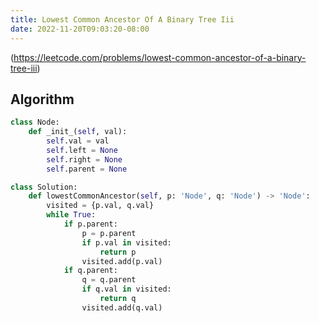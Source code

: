 ```yaml
---
title: Lowest Common Ancestor Of A Binary Tree Iii
date: 2022-11-20T09:03:20-08:00
---
```


(https://leetcode.com/problems/lowest-common-ancestor-of-a-binary-tree-iii)



## Algorithm

```python
class Node:
    def _init_(self, val):
        self.val = val
        self.left = None
        self.right = None
        self.parent = None

class Solution:
    def lowestCommonAncestor(self, p: 'Node', q: 'Node') -> 'Node':
        visited = {p.val, q.val}
        while True:
            if p.parent:
                p = p.parent 
                if p.val in visited:
                    return p
                visited.add(p.val)
            if q.parent:
                q = q.parent
                if q.val in visited:
                    return q
                visited.add(q.val)

```


